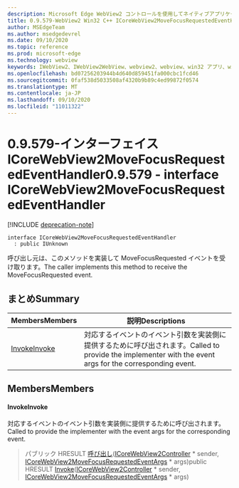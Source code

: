 ```yaml
---
description: Microsoft Edge WebView2 コントロールを使用してネイティブアプリケーションに web 技術 (HTML、CSS、JavaScript) を埋め込む
title: 0.9.579-WebView2 Win32 C++ ICoreWebView2MoveFocusRequestedEventHandler
author: MSEdgeTeam
ms.author: msedgedevrel
ms.date: 09/10/2020
ms.topic: reference
ms.prod: microsoft-edge
ms.technology: webview
keywords: IWebView2、IWebView2WebView、webview2、webview、win32 アプリ、win32、edge、ICoreWebView2、ICoreWebView2Controller、browser control、edge html、ICoreWebView2MoveFocusRequestedEventHandler
ms.openlocfilehash: bd07256203944b4d640d859451fa000cbc1fcd46
ms.sourcegitcommit: 0faf538d5033508af4320b9b89c4ed99872f0574
ms.translationtype: MT
ms.contentlocale: ja-JP
ms.lasthandoff: 09/10/2020
ms.locfileid: "11011322"
---
```

# <span data-ttu-id="c920b-104">0.9.579-インターフェイス ICoreWebView2MoveFocusRequestedEventHandler</span><span class="sxs-lookup"><span data-stu-id="c920b-104">0.9.579 - interface ICoreWebView2MoveFocusRequestedEventHandler</span></span> 

[!INCLUDE [deprecation-note](../../includes/deprecation-note.md)]

```
interface ICoreWebView2MoveFocusRequestedEventHandler
  : public IUnknown
```

<span data-ttu-id="c920b-105">呼び出し元は、このメソッドを実装して MoveFocusRequested イベントを受け取ります。</span><span class="sxs-lookup"><span data-stu-id="c920b-105">The caller implements this method to receive the MoveFocusRequested event.</span></span>

## <span data-ttu-id="c920b-106">まとめ</span><span class="sxs-lookup"><span data-stu-id="c920b-106">Summary</span></span>

 <span data-ttu-id="c920b-107">Members</span><span class="sxs-lookup"><span data-stu-id="c920b-107">Members</span></span>                        | <span data-ttu-id="c920b-108">説明</span><span class="sxs-lookup"><span data-stu-id="c920b-108">Descriptions</span></span>
--------------------------------|---------------------------------------------
[<span data-ttu-id="c920b-109">Invoke</span><span class="sxs-lookup"><span data-stu-id="c920b-109">Invoke</span></span>](#invoke) | <span data-ttu-id="c920b-110">対応するイベントのイベント引数を実装側に提供するために呼び出されます。</span><span class="sxs-lookup"><span data-stu-id="c920b-110">Called to provide the implementer with the event args for the corresponding event.</span></span>

## <span data-ttu-id="c920b-111">Members</span><span class="sxs-lookup"><span data-stu-id="c920b-111">Members</span></span>

#### <span data-ttu-id="c920b-112">Invoke</span><span class="sxs-lookup"><span data-stu-id="c920b-112">Invoke</span></span> 

<span data-ttu-id="c920b-113">対応するイベントのイベント引数を実装側に提供するために呼び出されます。</span><span class="sxs-lookup"><span data-stu-id="c920b-113">Called to provide the implementer with the event args for the corresponding event.</span></span>

> <span data-ttu-id="c920b-114">パブリック HRESULT [呼び出し](#invoke)([ICoreWebView2Controller](icorewebview2controller.md) \* sender, [ICoreWebView2MoveFocusRequestedEventArgs](icorewebview2movefocusrequestedeventargs.md) \* args)</span><span class="sxs-lookup"><span data-stu-id="c920b-114">public HRESULT [Invoke](#invoke)([ICoreWebView2Controller](icorewebview2controller.md) \* sender, [ICoreWebView2MoveFocusRequestedEventArgs](icorewebview2movefocusrequestedeventargs.md) \* args)</span></span>

